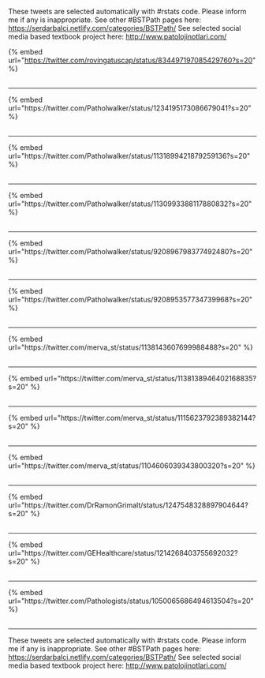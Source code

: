 

These tweets are selected automatically with #rstats code. Please inform me if any is inappropriate.
See other #BSTPath pages here: https://serdarbalci.netlify.com/categories/BSTPath/ 
See selected social media based textbook project here: http://www.patolojinotlari.com/

{% embed url="https://twitter.com/rovingatuscap/status/834497197085429760?s=20" %}<br>
<br>
<hr>
{% embed url="https://twitter.com/Patholwalker/status/1234195173086679041?s=20" %}<br>
<br>
<hr>
{% embed url="https://twitter.com/Patholwalker/status/1131899421879259136?s=20" %}<br>
<br>
<hr>
{% embed url="https://twitter.com/Patholwalker/status/1130993388117880832?s=20" %}<br>
<br>
<hr>
{% embed url="https://twitter.com/Patholwalker/status/920896798377492480?s=20" %}<br>
<br>
<hr>
{% embed url="https://twitter.com/Patholwalker/status/920895357734739968?s=20" %}<br>
<br>
<hr>
{% embed url="https://twitter.com/merva_st/status/1138143607699988488?s=20" %}<br>
<br>
<hr>
{% embed url="https://twitter.com/merva_st/status/1138138946402168835?s=20" %}<br>
<br>
<hr>
{% embed url="https://twitter.com/merva_st/status/1115623792389382144?s=20" %}<br>
<br>
<hr>
{% embed url="https://twitter.com/merva_st/status/1104606039343800320?s=20" %}<br>
<br>
<hr>
{% embed url="https://twitter.com/DrRamonGrimalt/status/1247548328897904644?s=20" %}<br>
<br>
<hr>
{% embed url="https://twitter.com/GEHealthcare/status/1214268403755692032?s=20" %}<br>
<br>
<hr>
{% embed url="https://twitter.com/Pathologists/status/1050065686494613504?s=20" %}<br>
<br>
<hr>


These tweets are selected automatically with #rstats code. Please inform me if any is inappropriate.
See other #BSTPath pages here: https://serdarbalci.netlify.com/categories/BSTPath/ 
See selected social media based textbook project here: http://www.patolojinotlari.com/
